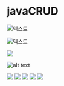 # javaCRUD
![텍스트](https://github.com/HushKish/javaCRUD/blob/master/screenshot/s1.png?raw=true)


![텍스트](https://github.com/HushKish/javaCRUD/blob/master/screenshot/s2.png?raw=true)

<img src = "https://github.com/HushKish/javaCRUD/blob/master/screenshot/s3.png?raw=true">

![alt text](https://github.com/HushKish/javaCRUD/blob/master/screenshot/s4.png?raw=true)


<img src = "https://github.com/HushKish/javaCRUD/blob/master/screenshot/s5.png?raw=true">
<img src = "https://github.com/HushKish/javaCRUD/blob/master/screenshot/s6.png?raw=true">
<img src = "https://github.com/HushKish/javaCRUD/blob/master/screenshot/s7.png?raw=true">
<img src = "https://github.com/HushKish/javaCRUD/blob/master/screenshot/s8.png?raw=true">
<img src = "https://github.com/HushKish/javaCRUD/blob/master/screenshot/s9.png?raw=true">
